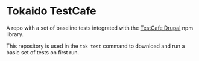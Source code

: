 # Tokaido TestCafe

A repo with a set of baseline tests integrated with the [TestCafe Drupal](https://github.com/ironstar-io/testcafe-drupal) npm library.

This repository is used in the `tok test` command to download and run a basic set of tests on first run.

